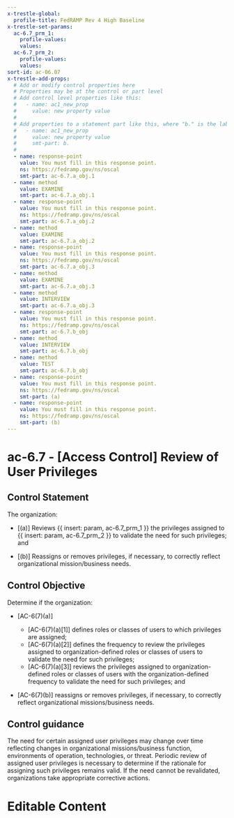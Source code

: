 ```yaml
---
x-trestle-global:
  profile-title: FedRAMP Rev 4 High Baseline
x-trestle-set-params:
  ac-6.7_prm_1:
    profile-values:
    values:
  ac-6.7_prm_2:
    profile-values:
    values:
sort-id: ac-06.07
x-trestle-add-props:
  # Add or modify control properties here
  # Properties may be at the control or part level
  # Add control level properties like this:
  #   - name: ac1_new_prop
  #     value: new property value
  #
  # Add properties to a statement part like this, where "b." is the label of the target statement part
  #   - name: ac1_new_prop
  #     value: new property value
  #     smt-part: b.
  #
  - name: response-point
    value: You must fill in this response point.
    ns: https://fedramp.gov/ns/oscal
    smt-part: ac-6.7.a_obj.1
  - name: method
    value: EXAMINE
    smt-part: ac-6.7.a_obj.1
  - name: response-point
    value: You must fill in this response point.
    ns: https://fedramp.gov/ns/oscal
    smt-part: ac-6.7.a_obj.2
  - name: method
    value: EXAMINE
    smt-part: ac-6.7.a_obj.2
  - name: response-point
    value: You must fill in this response point.
    ns: https://fedramp.gov/ns/oscal
    smt-part: ac-6.7.a_obj.3
  - name: method
    value: EXAMINE
    smt-part: ac-6.7.a_obj.3
  - name: method
    value: INTERVIEW
    smt-part: ac-6.7.a_obj.3
  - name: response-point
    value: You must fill in this response point.
    ns: https://fedramp.gov/ns/oscal
    smt-part: ac-6.7.b_obj
  - name: method
    value: INTERVIEW
    smt-part: ac-6.7.b_obj
  - name: method
    value: TEST
    smt-part: ac-6.7.b_obj
  - name: response-point
    value: You must fill in this response point.
    ns: https://fedramp.gov/ns/oscal
    smt-part: (a)
  - name: response-point
    value: You must fill in this response point.
    ns: https://fedramp.gov/ns/oscal
    smt-part: (b)
---
```


# ac-6.7 - \[Access Control\] Review of User Privileges

## Control Statement

The organization:

- \[(a)\] Reviews {{ insert: param, ac-6.7_prm_1 }} the privileges assigned to {{ insert: param, ac-6.7_prm_2 }} to validate the need for such privileges; and

- \[(b)\] Reassigns or removes privileges, if necessary, to correctly reflect organizational mission/business needs.

## Control Objective

Determine if the organization:

- \[AC-6(7)(a)\]

  - \[AC-6(7)(a)[1]\] defines roles or classes of users to which privileges are assigned;
  - \[AC-6(7)(a)[2]\] defines the frequency to review the privileges assigned to organization-defined roles or classes of users to validate the need for such privileges;
  - \[AC-6(7)(a)[3]\] reviews the privileges assigned to organization-defined roles or classes of users with the organization-defined frequency to validate the need for such privileges; and

- \[AC-6(7)(b)\] reassigns or removes privileges, if necessary, to correctly reflect organizational missions/business needs.

## Control guidance

The need for certain assigned user privileges may change over time reflecting changes in organizational missions/business function, environments of operation, technologies, or threat. Periodic review of assigned user privileges is necessary to determine if the rationale for assigning such privileges remains valid. If the need cannot be revalidated, organizations take appropriate corrective actions.

# Editable Content

<!-- Make additions and edits below -->
<!-- The above represents the contents of the control as received by the profile, prior to additions. -->
<!-- If the profile makes additions to the control, they will appear below. -->
<!-- The above markdown may not be edited but you may edit the content below, and/or introduce new additions to be made by the profile. -->
<!-- If there is a yaml header at the top, parameter values may be edited. Use --set-parameters to incorporate the changes during assembly. -->
<!-- The content here will then replace what is in the profile for this control, after running profile-assemble. -->
<!-- The added parts in the profile for this control are below.  You may edit them and/or add new ones. -->
<!-- Each addition must have a heading either of the form ## Control my_addition_name -->
<!-- or ## Part a. (where the a. refers to one of the control statement labels.) -->
<!-- "## Control" parts are new parts added after the statement part. -->
<!-- "## Part" parts are new parts added into the top-level statement part with that label. -->
<!-- Subparts may be added with nested hash levels of the form ### My Subpart Name -->
<!-- underneath the parent ## Control or ## Part being added -->
<!-- See https://ibm.github.io/compliance-trestle/tutorials/ssp_profile_catalog_authoring/ssp_profile_catalog_authoring for guidance. -->
